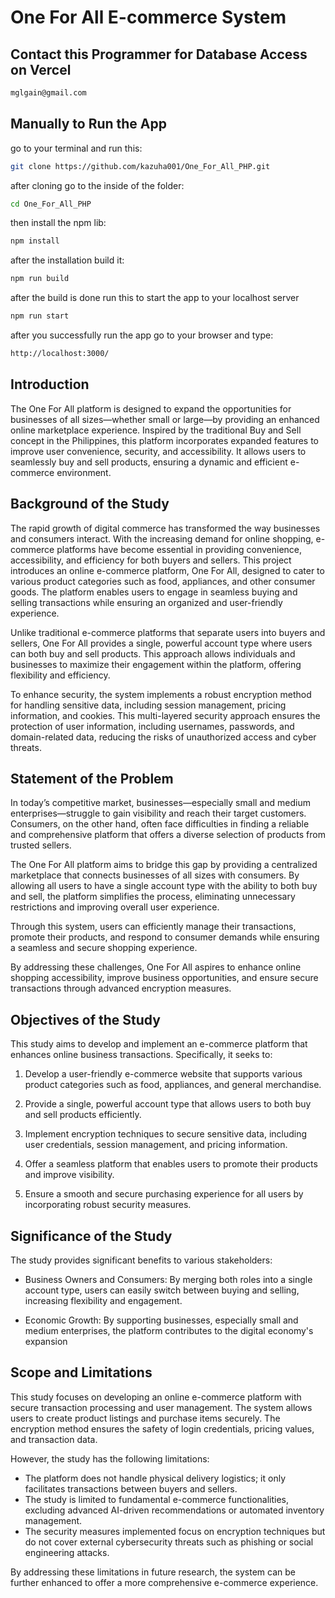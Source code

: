 
# One For All E-commerce System

## Contact this Programmer for Database Access on Vercel

```sh
mglgain@gmail.com
```

## Manually to Run the App

go to your terminal and run  this:
```sh
git clone https://github.com/kazuha001/One_For_All_PHP.git
```

after cloning go to the inside of the folder:
```sh
cd One_For_All_PHP
```

then install the npm lib:
```sh
npm install
```

after the installation build it:
```sh
npm run build
```
after the build is done run this to start the app to your localhost server
```sh
npm run start
```

after you successfully run the app go to your browser and type:
```sh
http://localhost:3000/
```

## Introduction

The One For All platform is designed to expand the opportunities for businesses of all sizes—whether small or large—by providing an enhanced online marketplace experience. Inspired by the traditional Buy and Sell concept in the Philippines, this platform incorporates expanded features to improve user convenience, security, and accessibility. It allows users to seamlessly buy and sell products, ensuring a dynamic and efficient e-commerce environment. 




## Background of the Study 

The rapid growth of digital commerce has transformed the way businesses and consumers interact. With the increasing demand for online shopping, e-commerce platforms have become essential in providing convenience, accessibility, and efficiency for both buyers and sellers. This project introduces an online e-commerce platform, One For All, designed to cater to various product categories such as food, appliances, and other consumer goods. The platform enables users to engage in seamless buying and selling transactions while ensuring an organized and user-friendly experience. 

Unlike traditional e-commerce platforms that separate users into buyers and sellers, One For All provides a single, powerful account type where users can both buy and sell products. This approach allows individuals and businesses to maximize their engagement within the platform, offering flexibility and efficiency. 

To enhance security, the system implements a robust encryption method for handling sensitive data, including session management, pricing information, and cookies. This multi-layered security approach ensures the protection of user information, including usernames, passwords, and domain-related data, reducing the risks of unauthorized access and cyber threats. 



## Statement of the Problem 

In today’s competitive market, businesses—especially small and medium enterprises—struggle to gain visibility and reach their target customers. Consumers, on the other hand, often face difficulties in finding a reliable and comprehensive platform that offers a diverse selection of products from trusted sellers. 

The One For All platform aims to bridge this gap by providing a centralized marketplace that connects businesses of all sizes with consumers. By allowing all users to have a single account type with the ability to both buy and sell, the platform simplifies the process, eliminating unnecessary restrictions and improving overall user experience. 

Through this system, users can efficiently manage their transactions, promote their products, and respond to consumer demands while ensuring a seamless and secure shopping experience. 

By addressing these challenges, One For All aspires to enhance online shopping accessibility, improve business opportunities, and ensure secure transactions through advanced encryption measures. 



## Objectives of the Study 

This study aims to develop and implement an e-commerce platform that enhances online business transactions. Specifically, it seeks to:

1. Develop a user-friendly e-commerce website that supports various product categories such as food, appliances, and general merchandise.

2. Provide a single, powerful account type that allows users to both buy and sell products efficiently.

3. Implement encryption techniques to secure sensitive data, including user credentials, session management, and pricing information.

4. Offer a seamless platform that enables users to promote their products and improve visibility.
   
5. Ensure a smooth and secure purchasing experience for all users by incorporating robust security measures. 



## Significance of the Study 

The study provides significant benefits to various stakeholders:

* Business Owners and Consumers: By merging both roles into a single account type, users can easily switch between buying and selling, increasing flexibility and engagement.

* Economic Growth: By supporting businesses, especially small and medium enterprises, the platform contributes to the digital economy's expansion 
  

## Scope and Limitations 

This study focuses on developing an online e-commerce platform with secure transaction processing and user management. The system allows users to create product listings and purchase items securely. The encryption method ensures the safety of login credentials, pricing values, and transaction data. 

However, the study has the following limitations: 

* The platform does not handle physical delivery logistics; it only facilitates transactions between buyers and sellers.
* The study is limited to fundamental e-commerce functionalities, excluding advanced AI-driven recommendations or automated inventory management.
* The security measures implemented focus on encryption techniques but do not cover external cybersecurity threats such as phishing or social engineering attacks.

By addressing these limitations in future research, the system can be further enhanced to offer a more comprehensive e-commerce experience. 
   

